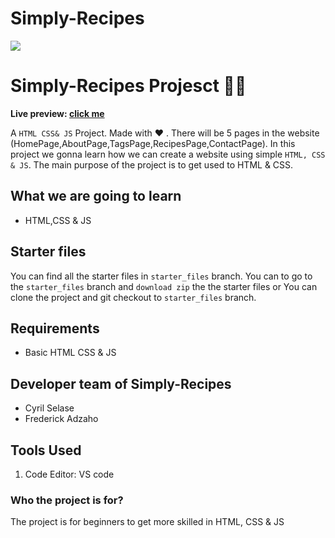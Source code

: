 # Simply-Recipes

![](./readmeImg/chair1)

# Simply-Recipes Projesct 👨‍🍳

**Live preview: [click me](https://cyril-mp.github.io/simply-recipes-project/)**

A `HTML CSS& JS` Project. Made with ♥ . There will be 5 pages in the website (HomePage,AboutPage,TagsPage,RecipesPage,ContactPage). In this project we gonna learn how we can create a website using simple `HTML, CSS & JS`. The main purpose of the project is to get used to  HTML & CSS.

## What we are going to learn

- HTML,CSS & JS

## Starter files

You can find all the starter files in `starter_files` branch. You can to go to the `starter_files` branch and `download zip` the the starter files or You can clone the project and git checkout to `starter_files` branch.

## Requirements

- Basic HTML CSS & JS    

## Developer team of Simply-Recipes

- Cyril Selase
- Frederick Adzaho

## Tools Used

1. Code Editor: VS code

### Who the project is for?

The project is for beginners to get more skilled in HTML, CSS & JS
